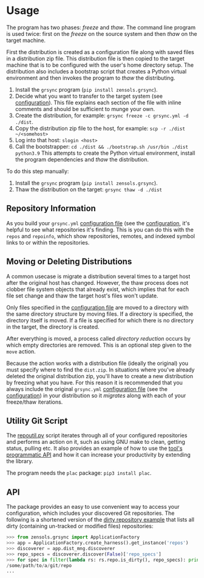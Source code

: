 # Usage

The program has two phases: *freeze* and *thaw*.  The command line program is
used twice: first on the *freeze* on the source system and then *thaw* on the
target machine.

First the distribution is created as a configuration file along with saved
files in a distribution zip file.  This distribution file is then copied to the
target machine that is to be configured with the user's home directory setup.
The distribution also includes a bootstrap script that creates a Python virtual
environment and then invokes the program to *thaw* the distributing.

1. Install the `grsync` program (`pip install zensols.grsync`).
2. Decide what you want to transfer to the target system (see
   [configuration](configuration.md)).  This file explains each section of the
   file with inline comments and should be sufficient to munge your own.
3. Create the distribution, for example: `grsync freeze -c grsync.yml -d ./dist`.
4. Copy the distribution zip file to the host, for example: `scp -r ./dist
   ~/<somehost>`
5. Log into that host: `slogin <host>`
6. Call the bootstrapper: `cd ./dist && ./bootstrap.sh /usr/bin ./dist
   python3.9` This attempts to create the Python virtual environment, install
   the program dependencies and *thaw* the distribution.

To do this step manually:
1. Install the `grsync` program (`pip install zensols.grsync`).
2. Thaw the distribution on the target: `grsync thaw -d ./dist`


## Repository Information

As you build your `grsync.yml` [configuration file] (see the [configuration],
it's helpful to see what repositories it's finding.  This is you can do this
with the `repos` and `repoinfo`, which show repositories, remotes, and indexed
symbol links to or within the repositories.


## Moving or Deleting Distributions

A common usecase is migrate a distribution several times to a target host after
the original host has changed.  However, the thaw process does not clobber file
system objects that already exist, which implies that for each file set change
and thaw the target host's files won't update.

Only files specified in the [configuration file] are moved to a directory with
the same directory structure by moving files.  If a directory is specified, the
directory itself is moved.  If a file is specified for which there is no
directory in the target, the directory is created.

After everything is moved, a process called *directory reduction* occurs by
which empty directories are removed.  This is an optional step given to the
`move` action.

Because the action works with a distribution file (ideally the original) you
must specify where to find the `dist.zip`.  In situations where you've already
deleted the original distribution zip, you'll have to create a new distribution
by freezing what you have.  For this reason it is recommended that you always
include the original `grsync.yml` [configuration file] (see the
[configuration]) in your distribution so it *migrates* along with each of your
freeze/thaw iterations.


## Utility Git Script

The [repoutil.py] script iterates through all of your configured repositories
and performs an action on it, such as using GNU make to clean, getting status,
pulling etc.  It also provides an example of how to use the [tool's
programmatic API](#api) and how it can increase your productivity by extending
the library.

The program needs the `plac` package: `pip3 install plac`.


## API

The package provides an easy to use convenient way to access your
configuration, which includes your discovered Git repositories.  The following
is a shortened version of the [dirty repository example] that lists all dirty
(containing un-tracked or modified files) repositories:

```python
>>> from zensols.grsync import ApplicationFactory
>>> app = ApplicationFactory.create_harness().get_instance('repos')
>>> discoverer = app.dist_mng.discoverer
>>> repo_specs = discoverer.discover(False)['repo_specs']
>>> for spec in filter(lambda rs: rs.repo.is_dirty(), repo_specs): print(spec.path)
/some/path/to/a/git/repo
...
```


<!-- links -->
[configuration]: https://github.com/plandes/grsync#configuration
[configuration file]: https://github.com/plandes/grsync/blob/master/test-resources/midsize-test.yml#L29
[repoutil.py]: https://github.com/plandes/grsync/blob/master/src/bin/repoutil.py
[dirty repository example]: https://github.com/plandes/grsync/blob/master/example/dirty-repo.py
